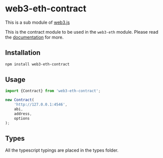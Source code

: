 # web3-eth-contract

This is a sub module of [web3.js][repo]

This is the contract module to be used in the `web3-eth` module.
Please read the [documentation][docs] for more.

## Installation

```bash
npm install web3-eth-contract
```

## Usage

```js
import {Contract} from 'web3-eth-contract';

new Contract(
    'http://127.0.0.1:4546',
    abi,
    address,
    options
);
```

## Types 

All the typescript typings are placed in the types folder. 

[docs]: https://pweb3js.readthedocs.io/en/latest/
[repo]: https://github.com/pchain-org/pweb3
